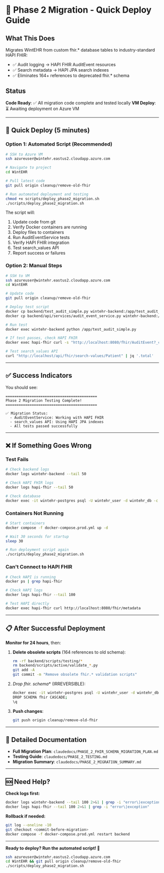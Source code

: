 # 🚀 Phase 2 Migration - Quick Deploy Guide

## What This Does
Migrates WintEHR from custom fhir.* database tables to industry-standard HAPI FHIR:
- ✅ Audit logging → HAPI FHIR AuditEvent resources
- ✅ Search metadata → HAPI JPA search indexes
- ✅ Eliminates 164+ references to deprecated fhir.* schema

## Status
**Code Ready**: ✅ All migration code complete and tested locally
**VM Deploy**: ⏳ Awaiting deployment on Azure VM

---

## 🎯 Quick Deploy (5 minutes)

### Option 1: Automated Script (Recommended)

```bash
# SSH to Azure VM
ssh azureuser@wintehr.eastus2.cloudapp.azure.com

# Navigate to project
cd WintEHR

# Pull latest code
git pull origin cleanup/remove-old-fhir

# Run automated deployment and testing
chmod +x scripts/deploy_phase2_migration.sh
./scripts/deploy_phase2_migration.sh
```

The script will:
1. Update code from git
2. Verify Docker containers are running
3. Deploy files to containers
4. Run AuditEventService tests
5. Verify HAPI FHIR integration
6. Test search_values API
7. Report success or failures

### Option 2: Manual Steps

```bash
# SSH to VM
ssh azureuser@wintehr.eastus2.cloudapp.azure.com
cd WintEHR

# Update code
git pull origin cleanup/remove-old-fhir

# Deploy test script
docker cp backend/test_audit_simple.py wintehr-backend:/app/test_audit_simple.py
docker cp backend/api/services/audit_event_service.py wintehr-backend:/app/api/services/audit_event_service.py

# Run test
docker exec wintehr-backend python /app/test_audit_simple.py

# If test passes, check HAPI FHIR
docker exec hapi-fhir curl -s "http://localhost:8080/fhir/AuditEvent?_count=5" | jq '.total'

# Test search_values API
curl "http://localhost/api/fhir/search-values/Patient" | jq '.total'
```

---

## ✅ Success Indicators

You should see:
```
==========================================
Phase 2 Migration Testing Complete!
==========================================

✅ Migration Status:
  - AuditEventService: Working with HAPI FHIR
  - search_values API: Using HAPI JPA indexes
  - All tests passed successfully
```

---

## ❌ If Something Goes Wrong

### Test Fails
```bash
# Check backend logs
docker logs wintehr-backend --tail 50

# Check HAPI FHIR logs
docker logs hapi-fhir --tail 50

# Check database
docker exec -it wintehr-postgres psql -U wintehr_user -d wintehr_db -c "\dt public.hfj_*"
```

### Containers Not Running
```bash
# Start containers
docker compose -f docker-compose.prod.yml up -d

# Wait 30 seconds for startup
sleep 30

# Run deployment script again
./scripts/deploy_phase2_migration.sh
```

### Can't Connect to HAPI FHIR
```bash
# Check HAPI is running
docker ps | grep hapi-fhir

# Check HAPI logs
docker logs hapi-fhir --tail 100

# Test HAPI directly
docker exec hapi-fhir curl http://localhost:8080/fhir/metadata
```

---

## 📋 After Successful Deployment

**Monitor for 24 hours**, then:

1. **Delete obsolete scripts** (164 references to old schema):
   ```bash
   rm -rf backend/scripts/testing/*
   rm backend/scripts/active/validate_*.py
   git add -A
   git commit -m "Remove obsolete fhir.* validation scripts"
   ```

2. **Drop fhir.* schema** (IRREVERSIBLE):
   ```bash
   docker exec -it wintehr-postgres psql -U wintehr_user -d wintehr_db
   DROP SCHEMA fhir CASCADE;
   \q
   ```

3. **Push changes**:
   ```bash
   git push origin cleanup/remove-old-fhir
   ```

---

## 📖 Detailed Documentation

- **Full Migration Plan**: `claudedocs/PHASE_2_FHIR_SCHEMA_MIGRATION_PLAN.md`
- **Testing Guide**: `claudedocs/PHASE_2_TESTING.md`
- **Migration Summary**: `claudedocs/PHASE_2_MIGRATION_SUMMARY.md`

---

## 🆘 Need Help?

**Check logs first:**
```bash
docker logs wintehr-backend --tail 100 2>&1 | grep -i "error\|exception"
docker logs hapi-fhir --tail 100 2>&1 | grep -i "error\|exception"
```

**Rollback if needed:**
```bash
git log --oneline -10
git checkout <commit-before-migration>
docker compose -f docker-compose.prod.yml restart backend
```

---

**Ready to deploy? Run the automated script! 🚀**

```bash
ssh azureuser@wintehr.eastus2.cloudapp.azure.com
cd WintEHR && git pull origin cleanup/remove-old-fhir
./scripts/deploy_phase2_migration.sh
```
